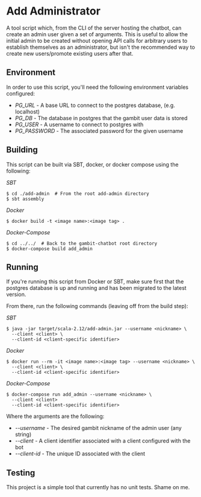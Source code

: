 # Add Administrator

A tool script which, from the CLI of the server hosting the chatbot, can create
an admin user given a set of arguments. This is useful to allow the initial
admin to be created without opening API calls for arbitrary users to establish
themselves as an administrator, but isn't the recommended way to create new
users/promote existing users after that.

## Environment

In order to use this script, you'll need the following environment variables
configured:

- *PG_URL* - A base URL to connect to the postgres database, (e.g. localhost)
- *PG_DB* - The database in postgres that the gambit user data is stored
- *PG_USER* - A username to connect to postgres with
- *PG_PASSWORD* - The associated password for the given username

## Building

This script can be built via SBT, docker, or docker compose using the following:

*SBT*
```
$ cd ./add-admin  # From the root add-admin directory
$ sbt assembly
```

*Docker*
```
$ docker build -t <image name>:<image tag> .
```

*Docker-Compose*
```
$ cd ../../  # Back to the gambit-chatbot root directory
$ docker-compose build add_admin
```


## Running

If you're running this script from Docker or SBT, make sure first that the
postgres database is up and running and has been migrated to the latest version.

From there, run the following commands (leaving off from the build step):

*SBT*
```
$ java -jar target/scala-2.12/add-admin.jar --username <nickname> \
  --client <client> \
  --client-id <client-specific identifier>
```

*Docker*
```
$ docker run --rm -it <image name>:<image tag> --username <nickname> \
  --client <client> \
  --client-id <client-specific identifier>
```

*Docker-Compose*
```
$ docker-compose run add_admin --username <nickname> \
  --client <client>
  --client-id <client-specific identifier>
```

Where the arguments are the following:

- *--username* - The desired gambit nickname of the admin user (any string)
- *--client* - A client identifier associated with a client configured with the bot
- *--client-id* - The unique ID associated with the client


## Testing

This project is a simple tool that currently has no unit tests. Shame on me.
